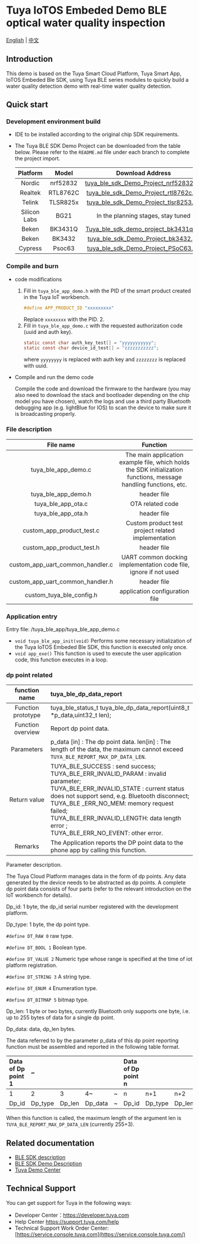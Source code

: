 # Tuya IoTOS Embeded Demo BLE optical water quality inspection

[English](./README.md) | [中文](./README_zh.md) 



## Introduction 

This demo is based on the Tuya Smart Cloud Platform, Tuya Smart App, IoTOS Embeded Ble SDK, using Tuya BLE series modules to quickly build a water quality detection demo with real-time water quality detection.

## Quick start 

### Development environment build 

+ IDE to be installed according to the original chip SDK requirements.

+ The Tuya BLE SDK Demo Project can be downloaded from the table below. Please refer to the `README.md` file under each branch to complete the project import.

  | Platform | Model | Download Address |
  | :----------: | :------: | :----------------------------------------------------------: |
  | Nordic | nrf52832 | [tuya_ble_sdk_Demo_Project_nrf52832.git](https://github.com/TuyaInc/tuya_ble_sdk_Demo_Project_nrf52832.git) | Realtek
  | Realtek | RTL8762C | [tuya_ble_sdk_Demo_Project_rtl8762c.git](https://github.com/TuyaInc/tuya_ble_sdk_Demo_Project_rtl8762c.git) | tulya_ble_sdk_Demo_rtl8762c.git
  | Telink | TLSR825x | [tuya_ble_sdk_Demo_Project_tlsr8253.git](https://github.com/TuyaInc/tuya_ble_sdk_Demo_Project_tlsr8253.git) | tlsr8253.git
  | Silicon Labs | BG21 | In the planning stages, stay tuned |
  | Beken | BK3431Q | [Tuya_ble_sdk_demo_project_bk3431q.git](https://github.com/TuyaInc/Tuya_ble_sdk_demo_project_bk3431q.git) |
  | Beken | BK3432 | [ tuya_ble_sdk_Demo_Project_bk3432.git](https://github.com/TuyaInc/tuya_ble_sdk_Demo_Project_bk3432.git) |
  | Cypress | Psoc63 | [tuya_ble_sdk_Demo_Project_PSoC63.git](https://github.com/TuyaInc/tuya_ble_sdk_Demo_Project_PSoC63.git) |



### Compile and burn

+ code modifications

  1. Fill in `tuya_ble_app_demo.h` with the PID of the smart product created in the Tuya IoT workbench.
     ```c
     #define APP_PRODUCT_ID "xxxxxxxxx"
     ```
     Replace `xxxxxxxx` with the PID. 2.
  2. Fill in `tuya_ble_app_demo.c` with the requested authorization code (uuid and auth key).
     ```c
     static const char auth_key_test[] = "yyyyyyyyyyy";
     static const char device_id_test[] = "zzzzzzzzzzz";
     ```
      where `yyyyyyyy` is replaced with auth key and `zzzzzzzz` is replaced with uuid.
+ Compile and run the demo code

  Compile the code and download the firmware to the hardware (you may also need to download the stack and bootloader depending on the chip model you have chosen), watch the logs and use a third party Bluetooth debugging app (e.g. lightBlue for IOS) to scan the device to make sure it is broadcasting properly.



### File description 

| File name | Function |
| :------------------------------: | :---------------------------------------------------------: |
| tuya_ble_app_demo.c | The main application example file, which holds the SDK initialization functions, message handling functions, etc. | tuya_ble_app_demo.c
| tuya_ble_app_demo.h | header file | tuya_ble_app_demo.h
| tuya_ble_app_ota.c | OTA related code |
| tuya_ble_app_ota.h | header file |
| custom_app_product_test.c | Custom product test project related implementation |
| custom_app_product_test.h | header file |
| custom_app_uart_common_handler.c | UART common docking implementation code file, ignore if not used |
| custom_app_uart_common_handler.h | header file |
| custom_tuya_ble_config.h | application configuration file |



### Application entry

Entry file: /tuya_ble_app/tuya_ble_app_demo.c

+ `void tuya_ble_app_init(void)` Performs some necessary initialization of the Tuya IoTOS Embeded Ble SDK, this function is executed only once.
+ `void app_exe()` This function is used to execute the user application code, this function executes in a loop.



### dp point related 

| function name | tuya_ble_dp_data_report |
| :------: | :----------------------------------------------------------- |
| Function prototype | tuya_ble_status_t tuya_ble_dp_data_report(uint8_t *p_data,uint32_t len); |
| Function overview | Report dp point data.                                               | | p_data
| Parameters | p_data [in] : The dp point data. len[in] : The length of the data, the maximum cannot exceed `TUYA_BLE_REPORT_MAX_DP_DATA_LEN`. | return value
| Return value | TUYA_BLE_SUCCESS : send success;<br/>TUYA_BLE_ERR_INVALID_PARAM : invalid parameter;<br/>TUYA_BLE_ERR_INVALID_STATE : current status does not support send, e.g. Bluetooth disconnect;<br/>TUYA_BLE _ERR_NO_MEM: memory request failed;<br/>TUYA_BLE_ERR_INVALID_LENGTH: data length error ;<br/>TUYA_BLE_ERR_NO_EVENT: other error. |TUYA_BLE_ERR_NO_EVENT
| Remarks | The Application reports the DP point data to the phone app by calling this function. |

Parameter description.

The Tuya Cloud Platform manages data in the form of dp points. Any data generated by the device needs to be abstracted as dp points. A complete dp point data consists of four parts (refer to the relevant introduction on the IoT workbench for details).

Dp_id: 1 byte, the dp_id serial number registered with the development platform.

Dp_type: 1 byte, the dp point type.

`#define DT_RAW 0` raw type.

`#define DT_BOOL 1` Boolean type.

`#define DT_VALUE 2` Numeric type whose range is specified at the time of iot platform registration.

`#define DT_STRING 3` A string type.

`#define DT_ENUM 4` Enumeration type.

`#define DT_BITMAP 5` bitmap type.

Dp_len: 1 byte or two bytes, currently Bluetooth only supports one byte, i.e. up to 255 bytes of data for a single dp point.

Dp_data: data, dp_len bytes.



The data referred to by the parameter p_data of this dp point reporting function must be assembled and reported in the following table format.

| Data of Dp point 1 | ~       |        |         |      | Data of Dp point n |         |        |         |
| :----------------- | :------ | :----- | :------ | :--- | :----------------- | :------ | :----- | :------ |
| 1                  | 2       | 3      | 4~      | ~    | n                  | n+1     | n+2    | n+3~    |
| Dp_id              | Dp_type | Dp_len | Dp_data | ~    | Dp_id              | Dp_type | Dp_len | Dp_data |

When this function is called, the maximum length of the argument len is `TUYA_BLE_REPORT_MAX_DP_DATA_LEN` (currently 255+3).



## Related documentation 

+ [BLE SDK description](https://developer.tuya.com/cn/docs/iot/device-development/embedded-software-development/module-sdk-development-access/ble-chip-sdk/tuya-ble-sdk-user-guide?id=K9h5zc4e5djd9#title-17-tuya%20ble%20sdk%20callback%20event%20%E4%BB%8B%E7%BB%8D) 
+ [BLE SDK Demo Description](https://developer.tuya.com/cn/docs/iot/device-development/embedded-software-development/module-sdk-development-access/ble-chip-sdk/tuya-ble-sdk-demo-instruction-manual?id=K9gq09szmvy2o) 
+ [Tuya Demo Center](https://developer.tuya.com/demo)  



## Technical Support 

You can get support for Tuya in the following ways:

+ Developer Center：https://developer.tuya.com
+ Help Center https://support.tuya.com/help
+ Technical Support Work Order Center: [https://service.console.tuya.com](https://service.console.tuya.com/) 